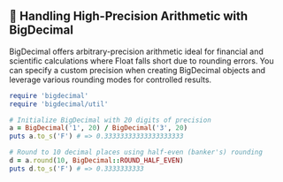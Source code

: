 ## 🧮 Handling High-Precision Arithmetic with BigDecimal
BigDecimal offers arbitrary-precision arithmetic ideal for financial and scientific calculations where Float falls short due to rounding errors. You can specify a custom precision when creating BigDecimal objects and leverage various rounding modes for controlled results.

```ruby
require 'bigdecimal'
require 'bigdecimal/util'

# Initialize BigDecimal with 20 digits of precision
a = BigDecimal('1', 20) / BigDecimal('3', 20)
puts a.to_s('F') # => 0.33333333333333333333

# Round to 10 decimal places using half-even (banker's) rounding
d = a.round(10, BigDecimal::ROUND_HALF_EVEN)
puts d.to_s('F') # => 0.3333333333
```
